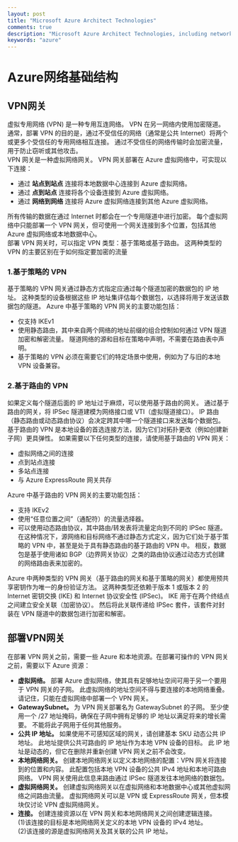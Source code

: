 ```yaml
---
layout: post
title: "Microsoft Azure Architect Technologies"
comments: true
description: "Microsoft Azure Architect Technologies, including network, storage, compute, infrastructure operation, data platform etc"
keywords: "azure"
---
```


# Azure网络基础结构
## VPN网关  
虚拟专用网络 (VPN) 是一种专用互连网络。 VPN 在另一网络内使用加密隧道。 通常，部署 VPN 的目的是，通过不受信任的网络（通常是公共 Internet）将两个或更多个受信任的专用网络相互连接。 通过不受信任的网络传输时会加密流量，用于防止窃听或其他攻击。  
VPN 网关是一种虚拟网络网关。 VPN 网关部署在 Azure 虚拟网络中，可实现以下连接：  
* 通过 **站点到站点** 连接将本地数据中心连接到 Azure 虚拟网络。
* 通过 **点到站点** 连接将各个设备连接到 Azure 虚拟网络。
* 通过 **网络到网络** 连接将 Azure 虚拟网络连接到其他 Azure 虚拟网络。

所有传输的数据在通过 Internet 时都会在一个专用隧道中进行加密。 每个虚拟网络中只能部署一个 VPN 网关，但可使用一个网关连接到多个位置，包括其他 Azure 虚拟网络或本地数据中心。  
部署 VPN 网关时，可以指定 VPN 类型：基于策略或基于路由。 这两种类型的 VPN 的主要区别在于如何指定要加密的流量  
### 1.基于策略的 VPN  
基于策略的 VPN 网关通过静态方式指定应通过每个隧道加密的数据包的 IP 地址。 这种类型的设备根据这些 IP 地址集评估每个数据包，以选择将用于发送该数据包的隧道。 Azure 中基于策略的 VPN 网关的主要功能包括：  
* 仅支持 IKEv1
* 使用静态路由，其中来自两个网络的地址前缀的组合控制如何通过 VPN 隧道加密和解密流量。 隧道网络的源和目标在策略中声明，不需要在路由表中声明。
* 基于策略的 VPN 必须在需要它们的特定场景中使用，例如为了与旧的本地 VPN 设备兼容。  

### 2.基于路由的 VPN
如果定义每个隧道后面的 IP 地址过于麻烦，可以使用基于路由的网关。 通过基于路由的网关，将 IPSec 隧道建模为网络接口或 VTI（虚拟隧道接口）。 IP 路由（静态路由或动态路由协议）会决定跨其中哪一个隧道接口来发送每个数据包。 基于路由的 VPN 是本地设备的首选连接方法，因为它们对拓扑更改（例如创建新子网）更具弹性。 如果需要以下任何类型的连接，请使用基于路由的 VPN 网关：
* 虚拟网络之间的连接
* 点到站点连接
* 多站点连接
* 与 Azure ExpressRoute 网关共存

Azure 中基于路由的 VPN 网关的主要功能包括：
* 支持 IKEv2
* 使用“任意位置之间”（通配符）的流量选择器。
* 可以使用动态路由协议，其中路由/转发表将流量定向到不同的 IPSec 隧道。 在这种情况下，源网络和目标网络不通过静态方式定义，因为它们处于基于策略的 VPN 中，甚至是处于具有静态路由的基于路由的 VPN 中。 相反，数据包是基于使用诸如 BGP（边界网关协议）之类的路由协议通过动态方式创建的网络路由表来加密的。

Azure 中两种类型的 VPN 网关（基于路由的网关和基于策略的网关）都使用预共享密钥作为唯一的身份验证方法。 这两种类型还依赖于版本 1 或版本 2 的 Internet 密钥交换 (IKE) 和 Internet 协议安全性 (IPSec)。 IKE 用于在两个终结点之间建立安全关联（加密协议）。 然后将此关联传递给 IPSec 套件，该套件对封装在 VPN 隧道中的数据包进行加密和解密。
## 部署VPN网关
在部署 VPN 网关之前，需要一些 Azure 和本地资源。在部署可操作的 VPN 网关之前，需要以下 Azure 资源：  
* **虚拟网络。** 部署 Azure 虚拟网络，使其具有足够地址空间可用于另一个要用于 VPN 网关的子网。 此虚拟网络的地址空间不得与要连接的本地网络重叠。 请记住，只能在虚拟网络中部署一个 VPN 网关。  
* **GatewaySubnet。** 为 VPN 网关部署名为 GatewaySubnet 的子网。 至少使用一个 /27 地址掩码，确保在子网中拥有足够的 IP 地址以满足将来的增长需要。 不能将此子网用于任何其他服务。
* **公共 IP 地址。** 如果使用不可感知区域的网关，请创建基本 SKU 动态公共 IP 地址。 此地址提供公共可路由的 IP 地址作为本地 VPN 设备的目标。 此 IP 地址是动态的，但它在删除并重新创建 VPN 网关之前不会改变。
* **本地网络网关。** 创建本地网络网关以定义本地网络的配置：VPN 网关将连接到的位置和内容。 此配置包括本地 VPN 设备的公共 IPv4 地址和本地可路由网络。 VPN 网关使用此信息来路由通过 IPSec 隧道发往本地网络的数据包。
* **虚拟网络网关。** 创建虚拟网络网关以在虚拟网络和本地数据中心或其他虚拟网络之间路由流量。 虚拟网络网关可以是 VPN 或 ExpressRoute 网关，但本模块仅讨论 VPN 虚拟网络网关。
* **连接。** 创建连接资源以在 VPN 网关和本地网络网关之间创建逻辑连接。  
(1)该连接的目标是本地网络网关定义的本地 VPN 设备的 IPv4 地址。  
(2)该连接的源是虚拟网络网关及其关联的公共 IP 地址。